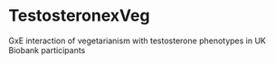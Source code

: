 # TestosteronexVeg
GxE interaction of vegetarianism with testosterone phenotypes in UK Biobank participants
